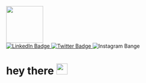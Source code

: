 <div id="header" aling="center">
  
  <img src="https://media.giphy.com/media/M9gbBd9nbDrOTu1Mqx/giphy.gif" width="100"/>
</div>
  
  
  
<div id="badges">
<a href="https://www.linkedin.com/in/veli-ismailov-294312234/">


  
 <img src="https://img.shields.io/badge/LinkedIn-blu?logo=linkedin&logoColor=white&style=for-the-badge"  alt="LinkedIn Badge"/> 
<a/>                                                                                                                             
<a href="https://twitter.com/VilliIsmailov">   
                                                                                                                                      <img src="https://img.shields.io/badge/Twitter-blue?style=for-the-badge&logo=twitter&logoColor=white"  alt="Twitter Badge"/>
  <a/>
  <href="https://wwww.instagram.com/vel.ismailov">
 <img src="https://img.shields.io/badge/Instagram-red?style=for-the-badge&logo=instagram&logoColor=white" alt="Instagram Bange"/>   
 <a/>                                                                                                                                 </div>

                                                                                                                               
<img src="https://komarev.com/ghpvc/?username=Veliprogram&style=flat-square&color=blue" alt=""/>
                                                                                                       
<h1>
  hey there
  <img src="https://media.giphy.com/media/hvRJCLFzcasrR4ia7z/giphy.gif" width="30px"/>
</h1>
                                                                                                      
